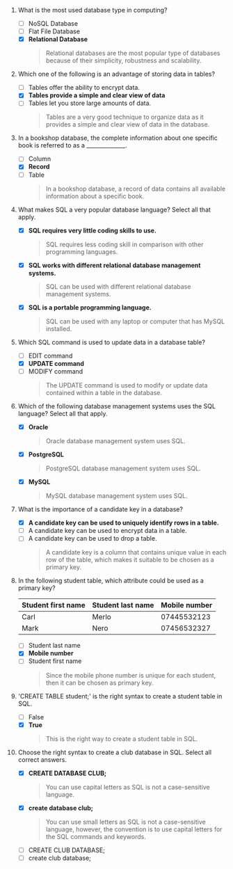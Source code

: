 1. What is the most used database type in computing?
	 - [ ] NoSQL Database
	 - [ ] Flat File Database
	 - [x] **Relational Database**
		> Relational databases are the most popular type of databases because of their simplicity, robustness and scalability.

2. Which one of the following is an advantage of storing data in tables?
	 - [ ] Tables offer the ability to encrypt data.
	 - [x] **Tables provide a simple and clear view of data**
	 - [ ] Tables let you store large amounts of data.
		> Tables are a very good technique to organize data as it provides a simple and clear view of data in the database.

3. In a bookshop database, the complete information about one specific book is referred to as a ______________.
	 - [ ] Column
	 - [x] **Record**
	 - [ ] Table
		> In a bookshop database, a record of data contains all available information about a specific book.

4. What makes SQL a very popular database language? Select all that apply.
	 - [x] **SQL requires very little coding skills to use.**
		> SQL requires less coding skill in comparison with other programming languages.
	 - [x] **SQL works with different relational database management systems.**
		> SQL can be used with different relational database management systems.
	 - [x] **SQL is a portable programming language.**
		> SQL can be used with any laptop or computer that has MySQL installed.

5. Which SQL command is used to update data in a database table?
	 - [ ] EDIT command
	 - [x] **UPDATE command**
	 - [ ] MODIFY command
		> The UPDATE command is used to modify or update data contained within a table in the database.

6. Which of the following database management systems uses the SQL language? Select all that apply.
	 - [x] **Oracle**
		> Oracle database management system uses SQL.
	 - [x] **PostgreSQL**
		> PostgreSQL database management system uses SQL.
	 - [x] **MySQL**
		> MySQL database management system uses SQL.

7. What is the importance of a candidate key in a database?
	 - [x] **A candidate key can be used to uniquely identify rows in a table.**
	 - [ ] A candidate key can be used to encrypt data in a table.
	 - [ ] A candidate key can be used to drop a table.
		> A candidate key is a column that contains unique value in each row of the table, which makes it suitable to be chosen as a primary key.

8. In the following student table, which attribute could be used as a primary key?

	| Student first name | Student last name | Mobile number |
	|--------------------|-------------------|---------------|
	| Carl               | Merlo             | 07445532123   |
	| Mark               | Nero              | 07456532327   |

	 - [ ] Student last name
	 - [x] **Mobile number**
	 - [ ] Student first name
		> Since the mobile phone number is unique for each student, then it can be chosen as primary key.

9. 'CREATE TABLE student;' is the right syntax to create a student table in SQL.
	 - [ ] False
	 - [x] **True**
		> This is the right way to create a student table in SQL.
 
10. Choose the right syntax to create a club database in SQL. Select all correct answers. 
	 - [x] **CREATE DATABASE CLUB;**
		> You can use capital letters as SQL is not a case-sensitive language.
	 - [x] **create database club;**
		> You can use small letters as SQL is not a case-sensitive language, however, the convention is to use capital letters for the SQL commands and keywords.
	 - [ ] CREATE CLUB DATABASE;
	 - [ ] create club database;
